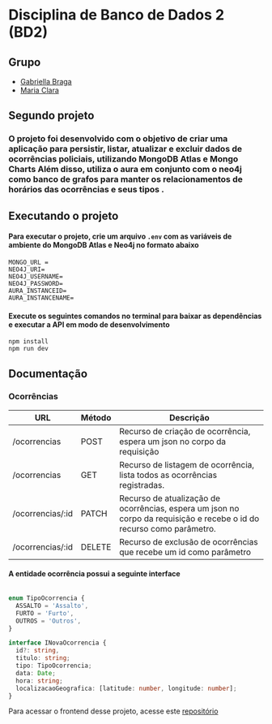# Disciplina de Banco de Dados 2 (BD2)
## Grupo
- [Gabriella Braga](https://github.com/gabs44)
- [Maria Clara](https://github.com/marysclair)
## Segundo projeto

### O projeto foi desenvolvido com o objetivo de criar uma aplicação para persistir, listar, atualizar e excluir dados de ocorrências policiais, utilizando MongoDB Atlas e Mongo Charts Além disso, utiliza o aura em conjunto com o neo4j como banco de grafos para manter os relacionamentos de horários das ocorrências e seus tipos .

## Executando o projeto
#### Para executar o projeto, crie um arquivo ```.env``` com as variáveis de ambiente do MongoDB Atlas e Neo4j no formato abaixo
```
MONGO_URL = 
NEO4J_URI=
NEO4J_USERNAME=
NEO4J_PASSWORD=
AURA_INSTANCEID=
AURA_INSTANCENAME=
```

#### Execute os seguintes comandos no terminal para baixar as dependências e executar a API em modo de desenvolvimento

```
npm install
npm run dev
```

## Documentação


### Ocorrências

URL | Método | Descrição 
------|------------|-----
/ocorrencias | POST | Recurso de criação de ocorrência, espera um json no corpo da requisição
/ocorrencias | GET | Recurso de listagem de ocorrência, lista todos as ocorrências registradas.
/ocorrencias/:id | PATCH | Recurso de atualização de ocorrências, espera um json no corpo da requisição e recebe o id do recurso como parâmetro.
/ocorrencias/:id | DELETE | Recurso de exclusão de ocorrências que recebe um id como parâmetro


#### A entidade ocorrência possui a seguinte interface
```typescript

enum TipoOcorrencia {
  ASSALTO = 'Assalto',
  FURTO = 'Furto',
  OUTROS = 'Outros',
}

interface INovaOcorrencia {
  id?: string,
  titulo: string;
  tipo: TipoOcorrencia;
  data: Date;
  hora: string;
  localizacaoGeografica: [latitude: number, longitude: number];
}
```
Para acessar o frontend desse projeto, acesse este [repositório](https://github.com/marysclair/Projeto-1-BANCO-II)
